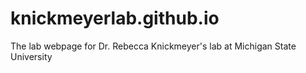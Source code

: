 # knickmeyerlab.github.io
The lab webpage for Dr. Rebecca Knickmeyer's lab at Michigan State University
